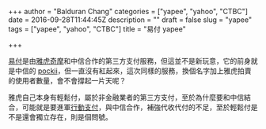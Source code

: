 +++
author = "Balduran Chang"
categories = ["yapee", "yahoo", "CTBC"]
date = 2016-09-28T11:44:45Z
description = ""
draft = false
slug = "yapee"
tags = ["yapee", "yahoo", "CTBC"]
title = "易付 yapee"

+++


[易付](https://www.yapee.tw)是由[雅虎奇摩](https://tw.promo.yahoo.com/2016auction/Yapee16/index.html)和中信合作的第三方支付服務，但這並不是新玩意，它的前身就是中信的 [pockii](http://www.bnext.com.tw/topic/view/id/9/6)，但一直沒有紅起來，這次同樣的服務，換個名字加上雅虎拍賣的使用者數量，會不會撐起一片天呢？

雅虎自己本身有輕鬆付，屬於非金融業者的第三方支付，至於為什麼要和中信結合，可能就是要進軍[行動支付](http://www.cw.com.tw/article/article.action?id=5076914)，與中信合作，補強代收代付的不足，至於輕鬆付是不是還會獨立存在，則是個問號。

